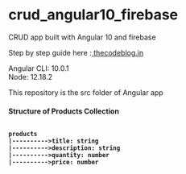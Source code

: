 # crud_angular10_firebase
CRUD app built with Angular 10 and firebase

Step by step guide here :<a href="https://thecodeblog.in/3/simple-crud-app-with-angular10-firebase.html" target="_blank"> thecodeblog.in </a>

Angular CLI: 10.0.1<br>
Node: 12.18.2

This repository is the src folder of Angular app

<h4>Structure of <b>Products</b> Collection
<pre> <code>
products
|---------->title: string
|---------->description: string
|---------->quantity: number
|---------->price: number</pre></code>
